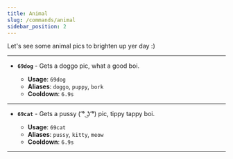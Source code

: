 ```yaml
---
title: Animal
slug: /commands/animal
sidebar_position: 2
---
```


Let's see some animal pics to brighten up yer day :)

---

- **`69dog`** - Gets a doggo pic, what a good boi.

  - **Usage**: `69dog`
  - **Aliases**: `doggo`, `puppy`, `bork`
  - **Cooldown**: `6.9s`

---

- **`69cat`** - Gets a pussy ( ͡° ͜ʖ ͡°) pic, tippy tappy boi.

  - **Usage**: `69cat`
  - **Aliases**: `pussy`, `kitty`, `meow`
  - **Cooldown**: `6.9s`

---
